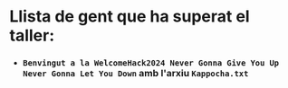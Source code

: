 
 # Llista de gent que ha superat el taller: 
* ### `Benvingut a la WelcomeHack2024 Never Gonna Give You Up Never Gonna Let You Down` amb l'arxiu `Kappocha.txt` 
